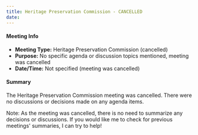 ```yaml
---
title: Heritage Preservation Commission - CANCELLED
date: 
---
```

#### Meeting Info
* **Meeting Type:** Heritage Preservation Commission (cancelled)
* **Purpose:** No specific agenda or discussion topics mentioned, meeting was cancelled
* **Date/Time:** Not specified (meeting was cancelled)

#### Summary
The Heritage Preservation Commission meeting was cancelled. There were no discussions or decisions made on any agenda items.

Note: As the meeting was cancelled, there is no need to summarize any decisions or discussions. If you would like me to check for previous meetings' summaries, I can try to help!

